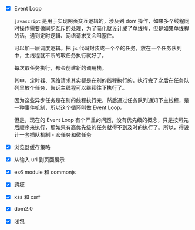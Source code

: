 - [x] Event Loop

    `javascript` 是用于实现网页交互逻辑的，涉及到 dom 操作，如果多个线程同时操作需要做同步互斥的处理，为了简化就设计成了单线程，但是如果单线程的话，遇到定时逻辑、网络请求又会阻塞住。

    可以加一层调度逻辑。把 `js` 代码封装成一个个的任务，放在一个任务队列中，主线程就不断的取任务执行就好了。

    每次取任务执行，都会创建新的调用栈。

    其中，定时器、网络请求其实都是在别的线程执行的，执行完了之后在任务队列里放个任务，告诉主线程可以继续往下执行了。

    因为这些异步任务是在别的线程执行完，然后通过任务队列通知下主线程，是一种事件机制，所以这个循环叫做 Event Loop。

    但是，现在的 Event Loop 有个严重的问题，没有优先级的概念，只是按照先后顺序来执行，那如果有高优先级的任务就得不到及时的执行了。所以，得设计一套插队机制 - 宏任务和微任务

- [x] 浏览器缓存策略
- [x] 从输入 url 到页面展示
- [x] es6 module 和 commonjs
- [x] 跨域
- [x] xss 和 csrf
- [x] dom2.0
- [x] 闭包
